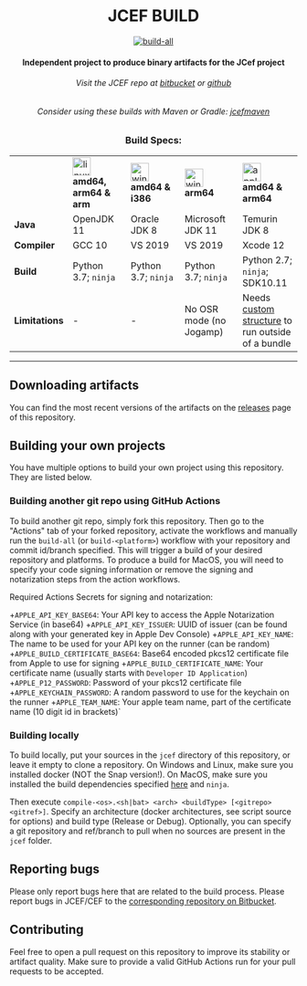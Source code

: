 <div id="title" align="center">
<h1>JCEF BUILD</h1>
<a href="../../releases/latest"><img alt="build-all" src="../../actions/workflows/build-all.yml/badge.svg"></img></a>

<h4>Independent project to produce binary artifacts for the JCef project</h4>
<h6>Visit the JCEF repo at <a href="https://bitbucket.org/chromiumembedded/java-cef/src/master/">bitbucket</a> or <a href="https://github.com/chromiumembedded/java-cef">github</a> </h6>

<h6>Consider using these builds with Maven or Gradle: <a href="https://github.com/jcefmaven/jcefmaven">jcefmaven</a></h6>

### Build Specs:

<table>
  <tr>
    <td width="12%"></td>
    <td width="22%"><a href="#"><img src="https://simpleicons.org/icons/linux.svg" alt="linux" width="32" height="32"></a><br/><b>amd64, arm64 & arm</b></td>
    <td width="22%"><a href="#"><img src="https://simpleicons.org/icons/windows.svg" alt="windows" width="32" height="32"></a><br/><b>amd64 & i386</b></td>
    <td width="22%"><a href="#"><img src="https://simpleicons.org/icons/windows.svg" alt="windows" width="32" height="32"></a><br/><b>arm64</b></td>
    <td width="22%"><a href="#"><img src="https://simpleicons.org/icons/apple.svg" alt="apple" width="32" height="32"></a><br/><b>amd64 & arm64</b></td>
  </tr>
  <tr>
    <td><b>Java</b></td>
    <td>OpenJDK 11</td>
    <td>Oracle JDK 8</td>
    <td>Microsoft JDK 11</td>
    <td>Temurin JDK 8</td>
  </tr>
  <tr>
    <td><b>Compiler</b></td>
    <td>GCC 10</td>
    <td>VS 2019</td>
    <td>VS 2019</td>
    <td>Xcode 12</td>
  </tr>
  <tr>
    <td><b>Build</b></td>
    <td>Python 3.7; <code>ninja</code></td>
    <td>Python 3.7; <code>ninja</code></td>
    <td>Python 3.7; <code>ninja</code></td>
    <td>Python 2.7; <code>ninja</code>; SDK10.11</td>
  </tr>
  <tr>
    <td><b>Limitations</b></td>
    <td>-</td>
    <td>-</td>
    <td>No OSR mode (no Jogamp)</td>
    <td>Needs <a href="https://bitbucket.org/chromiumembedded/java-cef/issues/109/">custom structure</a> to run outside of a bundle</td>
  </tr>
</table>

</div>

---

## Downloading artifacts
You can find the most recent versions of the artifacts on the [releases](../../releases) page of this repository.

## Building your own projects
You have multiple options to build your own project using this repository. They are listed below.

### Building another git repo using GitHub Actions
To build another git repo, simply fork this repository. Then go to the "Actions" tab of your forked repository,
activate the workflows and manually run the `build-all` (or `build-<platform>`) workflow with your repository and commit id/branch specified.
This will trigger a build of your desired repository and platforms.
To produce a build for MacOS, you will need to specify your code signing information or remove the signing and notarization steps from the action workflows.

Required Actions Secrets for signing and notarization:

+`APPLE_API_KEY_BASE64`: Your API key to access the Apple Notarization Service (in base64)
+`APPLE_API_KEY_ISSUER`: UUID of issuer (can be found along with your generated key in Apple Dev Console)
+`APPLE_API_KEY_NAME`: The name to be used for your API key on the runner (can be random)
+`APPLE_BUILD_CERTIFICATE_BASE64`: Base64 encoded pkcs12 certificate file from Apple to use for signing
+`APPLE_BUILD_CERTIFICATE_NAME`: Your certificate name (usually starts with `Developer ID Application`)
+`APPLE_P12_PASSWORD`: Password of your pkcs12 certificate file
+`APPLE_KEYCHAIN_PASSWORD`: A random password to use for the keychain on the runner
+`APPLE_TEAM_NAME`: Your apple team name, part of the certificate name (10 digit id in brackets)`


### Building locally
To build locally, put your sources in the `jcef` directory of this repository, or leave it empty to clone a repository.
On Windows and Linux, make sure you installed docker (NOT the Snap version!). On MacOS, make sure you installed the build dependencies specified
[here](https://bitbucket.org/chromiumembedded/java-cef/wiki/BranchesAndBuilding) and `ninja`.

Then execute `compile-<os>.<sh|bat> <arch> <buildType> [<gitrepo> <gitref>]`.
Specify an architecture (docker architectures, see script source for options) and build type (Release or Debug).
Optionally, you can specify a git repository and ref/branch to pull when no sources are present in the `jcef` folder.

## Reporting bugs
Please only report bugs here that are related to the build process.
Please report bugs in JCEF/CEF to the [corresponding repository on Bitbucket](https://bitbucket.org/chromiumembedded/).

## Contributing
Feel free to open a pull request on this repository to improve its stability or artifact quality. Make sure to provide a valid GitHub Actions run for your pull requests to be accepted.

